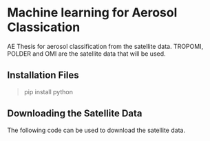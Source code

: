 # Machine learning for Aerosol Classication
AE Thesis for aerosol classification from the satellite data. TROPOMI, POLDER and OMI are the satellite data that will be used.



## Installation Files

> pip install python



## Downloading the Satellite Data

The following code can be used to download the satellite data.




